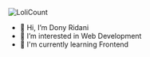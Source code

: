 ![LoliCount](https://count.getloli.com/get/@dridani?theme=rule34)

- 👋 Hi, I’m Dony Ridani
- 👀 I’m interested in Web Development 
- 🌱 I'm currently learning Frontend
